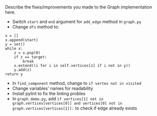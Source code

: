Describe the fixes/improvements you made to the Graph implementation here.
* Switch `start` and `end` argument for `add_edge` method in `graph.py`
* Change `dfs` method to:
```
x = []  
x.append(start)  
y = set()  
while x:  
    z = x.pop(0)  
    if z == target:  
        break  
    x.extend((i for i in self.vertices[z] if i not in y))  
    y.add(z)  
return y  
```
* In `find_component` method, change to `if vertex not in visited`
* Change variables' names for readability
* Install pylint to fix the linting probles
* In `graph_demo.py`, add `if vertices[1] not in graph.vertices[vertices[0]] and vertices[0] not in graph.vertices[vertices[1]]:` to check if edge already exists